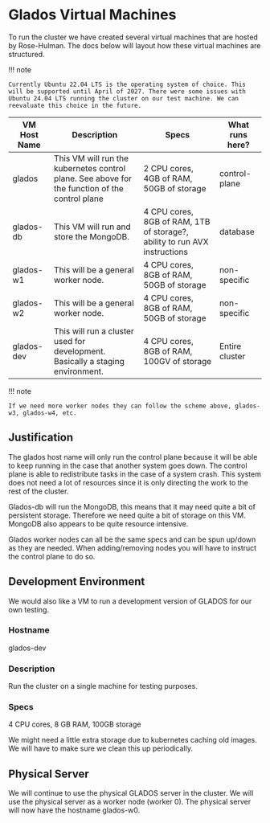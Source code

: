# Glados Virtual Machines

To run the cluster we have created several virtual machines that are hosted by Rose-Hulman. The docs below will layout how these virtual machines are structured.

!!! note

    Currently Ubuntu 22.04 LTS is the operating system of choice. This will be supported until April of 2027. There were some issues with Ubuntu 24.04 LTS running the cluster on our test machine. We can reevaluate this choice in the future.

| VM Host Name     | Description                                                                                     | Specs                                                                        | What runs here?
| -----------      | ------------------------------------                                                            | ------------------------------------                                         | --------------------------------
| glados           | This VM will run the kubernetes control plane. See above for the function of the control plane  | 2 CPU cores, 4GB of RAM, 50GB of storage                                     | control-plane
| glados-db        | This VM will run and store the MongoDB.                                                         | 4 CPU cores, 8GB of RAM, 1TB of storage?, ability to run AVX instructions    | database
| glados-w1        | This will be a general worker node.                                                             | 4 CPU cores, 8GB of RAM, 50GB of storage                                     | non-specific
| glados-w2        | This will be a general worker node.                                                             | 4 CPU cores, 8GB of RAM, 50GB of storage                                     | non-specific
| glados-dev       | This will run a cluster used for development. Basically a staging environment.                  | 4 CPU cores, 8GB of RAM, 100GV of storage                                    | Entire cluster

!!! note

    If we need more worker nodes they can follow the scheme above, glados-w3, glados-w4, etc.

## Justification

The glados host name will only run the control plane because it will be able to keep running in the case that another system goes down. The control plane is able to redistribute tasks in the case of a system crash. This system does not need a lot of resources since it is only directing the work to the rest of the cluster.

Glados-db will run the MongoDB, this means that it may need quite a bit of persistent storage. Therefore we need quite a bit of storage on this VM. MongoDB also appears to be quite resource intensive.

Glados worker nodes can all be the same specs and can be spun up/down as they are needed. When adding/removing nodes you will have to instruct the control plane to do so.

## Development Environment

We would also like a VM to run a development version of GLADOS for our own testing.

### Hostname

glados-dev

### Description

Run the cluster on a single machine for testing purposes.

### Specs

4 CPU cores, 8 GB RAM, 100GB storage

We might need a little extra storage due to kubernetes caching old images. We will have to make sure we clean this up periodically. 

## Physical Server

We will continue to use the physical GLADOS server in the cluster. We will use the physical server as a worker node (worker 0). The physical server will now have the hostname glados-w0.
